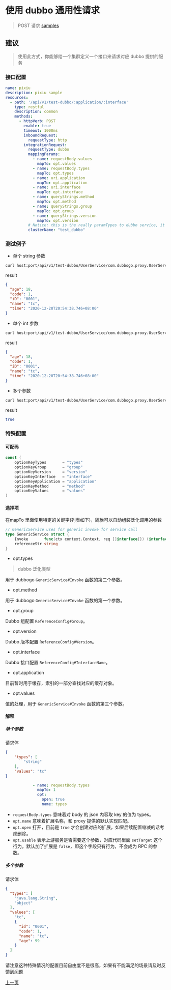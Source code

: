 # 使用 dubbo 通用性请求

> POST 请求 [samples](https://github.com/dubbogo/dubbo-go-proxy/tree/develop/samples/dubbogo/simple/proxy)

## 建议

> 使用此方式，你能够给一个集群定义一个接口来请求对应 dubbo 提供的服务

### 接口配置

```yaml
name: pixiu
description: pixiu sample
resources:
  - path: '/api/v1/test-dubbo/:application/:interface'
    type: restful
    description: common
    methods:
      - httpVerb: POST
        enable: true
        timeout: 1000ms
        inboundRequest:
          requestType: http
        integrationRequest:
          requestType: dubbo
          mappingParams:
            - name: requestBody.values
              mapTo: opt.values
            - name: requestBody.types
              mapTo: opt.types
            - name: uri.application
              mapTo: opt.application
            - name: uri.interface
              mapTo: opt.interface
            - name: queryStrings.method
              mapTo: opt.method
            - name: queryStrings.group
              mapTo: opt.group
            - name: queryStrings.version
              mapTo: opt.version
          # Notice: this is the really paramTypes to dubbo service, it takes precedence over paramTypes when it is finally called.
          clusterName: "test_dubbo"
```

### 测试例子

- 单个 string 参数

```bash
curl host:port/api/v1/test-dubbo/UserService/com.dubbogo.proxy.UserService?group=test&version=1.0.0&method=GetUserByName -X POST -d '{"types":["string"],"values":"tc"}' --header "Content-Type: application/json"
```

result

```json
{
  "age": 18,
  "code": 1,
  "iD": "0001",
  "name": "tc",
  "time": "2020-12-20T20:54:38.746+08:00"
}
```

- 单个 int 参数

```bash
curl host:port/api/v1/test-dubbo/UserService/com.dubbogo.proxy.UserService?group=test&version=1.0.0&method=GetUserByCode -X POST -d '{"types":["int"],"values":1}' --header "Content-Type: application/json"
```

result

```json
{
  "age": 18,
  "code": 1,
  "iD": "0001",
  "name": "tc",
  "time": "2020-12-20T20:54:38.746+08:00"
}
```

- 多个参数

```bash
curl host:port/api/v1/test-dubbo/UserService/com.dubbogo.proxy.UserService?group=test&version=1.0.0&method=UpdateUserByName -X POST -d '{"types":["string","body"],"values":["tc",{"id":"0001","code":1,"name":"tc","age":15}]}' --header "Content-Type: application/json"
```

result

```bash
true
```

### 特殊配置

#### 可配码

```go
const (
	optionKeyTypes       = "types"
	optionKeyGroup       = "group"
	optionKeyVersion     = "version"
	optionKeyInterface   = "interface"
	optionKeyApplication = "application"
	optionKeyMethod      = "method"
	optionKeyValues      = "values"
)
```

#### 选择项

在mapTo 里面使用特定的关键字(列表如下)，貔貅可以自动组装泛化调用的参数

```go
// GenericService uses for generic invoke for service call
type GenericService struct {
	Invoke       func(ctx context.Context, req []interface{}) (interface{}, error) `dubbo:"$invoke"`
	referenceStr string
}
```

- opt.types

> dubbo 泛化类型

用于 dubbogo `GenericService#Invoke` 函数的第二个参数。

- opt.method

用于 dubbogo `GenericService#Invoke` 函数的第一个参数。

- opt.group

Dubbo 组配置 `ReferenceConfig#Group`。

- opt.version

Dubbo 版本配置 `ReferenceConfig#Version`。

- opt.interface

Dubbo 接口配置 `ReferenceConfig#InterfaceName`。

- opt.application

目前暂时用于缓存，索引的一部分查找对应的缓存对象。

- opt.values

值的处理，用于 `GenericService#Invoke` 函数的第三个参数。

#### 解释

##### 单个参数

请求体

```json
{
    "types": [
        "string"
    ],
    "values": "tc"
}
```

```yaml
            - name: requestBody.types
              mapTo: 1
              opt:
                open: true
                name: types
```

- `requestBody.types` 意味着对 body 的 json 内容取 key 的值为 types。
- `opt.name` 意味着扩展名称，和 proxy 提供的默认实现匹配。
- `opt.open` 打开，目前是 `true` 才会创建对应的扩展，如果后续配置缩减的话考虑删除。
- `opt.usable` 表示上游服务是否需要这个参数，对应代码里面 `setTarget` 这个行为，默认加了扩展是 `false`，即这个字段只有行为，不会成为 RPC 的参数。

##### 多个参数

请求体

```json
{
  "types": [
    "java.lang.String",
    "object"
  ],
  "values": [
    "tc",
    {
      "id": "0001",
      "code": 1,
      "name": "tc",
      "age": 99
    }
  ]
}
```

请注意这种特殊情况的配置目前自由度不是很高，如果有不能满足的场景请及时反馈到[问题](https://github.com/dubbogo/dubbo-go-proxy/issues)

[上一页](dubbo.md)

